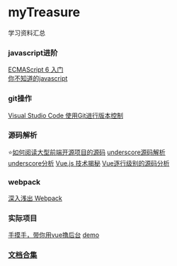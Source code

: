 # myTreasure
学习资料汇总

### javascript进阶
[ECMAScript 6 入门](http://es6.ruanyifeng.com/)  
[你不知道的javascript](https://www.kancloud.cn/kancloud/you-dont-know-js-this-object-prototypes/516667)


### git操作
[Visual Studio Code 使用Git进行版本控制](https://www.cnblogs.com/xuanhun/p/6019038.html?utm_source=tuicool&utm_medium=referral)

### 源码解析
:star:[如何阅读大型前端开源项目的源码](https://zhuanlan.zhihu.com/p/36996225)
[underscore源码解析](https://legacy.gitbook.com/book/yoyoyohamapi/undersercore-analysis/details)  
[underscore分析](https://zhuanlan.zhihu.com/c_158541431)
[Vue.js 技术揭秘](https://ustbhuangyi.github.io/vue-analysis/)
[Vue逐行级别的源码分析](http://hcysun.me/vue-design/)

### webpack
[深入浅出 Webpack](http://webpack.wuhaolin.cn/)

### 实际项目
[手摸手，带你用vue撸后台](https://segmentfault.com/a/1190000009275424)  [demo](http://panjiachen.github.io/vue-element-admin)



### [文档合集](./doc.md)